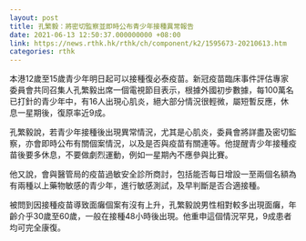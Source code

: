 ```yaml
---
layout: post
title: 孔繁毅：將密切監察並即時公布青少年接種異常報告
date: 2021-06-13 12:50:37.000000000 +08:00
link: https://news.rthk.hk/rthk/ch/component/k2/1595673-20210613.htm
categories: rthk
---
```


本港12歲至15歲青少年明日起可以接種復必泰疫苗。新冠疫苗臨床事件評估專家委員會共同召集人孔繁毅出席一個電視節目表示，根據外國初步數據，每100萬名已打針的青少年中，有16人出現心肌炎，絕大部分情況很輕微，屬短暫反應，休息一星期後，復原率近9成。

孔繁毅說，若青少年接種後出現異常情況，尤其是心肌炎，委員會將詳盡及密切監察，亦會即時公布有關個案情況，以及是否與疫苗有關連等。他提醒青少年接種疫苗後要多休息，不要做劇烈運動，例如一星期內不應參與比賽。

他又說，會與醫管局的疫苗過敏安全診所商討，包括能否每日增設一至兩個名額為有兩種以上藥物敏感的青少年，進行敏感測試，及早判斷是否合適接種。

被問到因接種疫苗導致面癱個案有沒有上升，孔繁毅說男性相對較多出現面癱，年齡介乎30歲至60歲，一般在接種48小時後出現。他重申這個情況罕見，9成患者均可完全康復。
